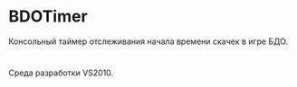 # BDOTimer
Консольный таймер отслеживания начала времени скачек в игре БДО.

#
Среда разработки VS2010.